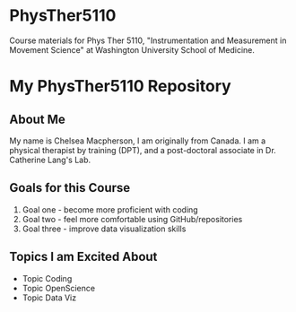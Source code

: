 # PhysTher5110
Course materials for Phys Ther 5110, "Instrumentation and Measurement in Movement Science" at Washington University School of Medicine.

# My PhysTher5110 Repository

## About Me
My name is Chelsea Macpherson, I am originally from Canada. I am a physical therapist by training (DPT), and a post-doctoral associate in Dr. Catherine Lang's Lab. 

## Goals for this Course
1. Goal one - become more proficient with coding
2. Goal two - feel more comfortable using GitHub/repositories
3. Goal three - improve data visualization skills

## Topics I am Excited About
- Topic Coding
- Topic OpenScience
- Topic Data Viz
